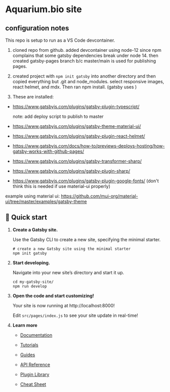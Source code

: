 # Aquarium.bio site

## configuration notes

This repo is setup to run as a VS Code devcontainer.

1. cloned repo from github. added devcontainer using node-12 since npm complains that some gatsby dependencies break under node 14. then created gatsby-pages branch b/c master/main is used for publishing pages.
2. created project with `npm init gatsby` into another directory and then copied everything but .git and node_modules.
   select responsive images, react helmet, and mdx.
   Then ran npm install. (gatsby uses )

3. These are installed:

- https://www.gatsbyjs.com/plugins/gatsby-plugin-typescript/

  note: add deploy script to publish to master

- https://www.gatsbyjs.com/plugins/gatsby-theme-material-ui/
- https://www.gatsbyjs.com/plugins/gatsby-plugin-react-helmet/
- https://www.gatsbyjs.com/docs/how-to/previews-deploys-hosting/how-gatsby-works-with-github-pages/
- https://www.gatsbyjs.com/plugins/gatsby-transformer-sharp/
- https://www.gatsbyjs.com/plugins/gatsby-plugin-sharp/
- https://www.gatsbyjs.com/plugins/gatsby-plugin-google-fonts/ (don't think this is needed if use material-ui properly)


example using material ui: https://github.com/mui-org/material-ui/tree/master/examples/gatsby-theme

<!-- <p align="center">
  <a href="https://www.gatsbyjs.com/?utm_source=starter&utm_medium=readme&utm_campaign=minimal-starter">
    <img alt="Gatsby" src="https://www.gatsbyjs.com/Gatsby-Monogram.svg" width="60" />
  </a>
</p>
<h1 align="center">
  Gatsby minimal starter
</h1> -->

## 🚀 Quick start

1.  **Create a Gatsby site.**

    Use the Gatsby CLI to create a new site, specifying the minimal starter.

    ```shell
    # create a new Gatsby site using the minimal starter
    npm init gatsby
    ```

2.  **Start developing.**

    Navigate into your new site’s directory and start it up.

    ```shell
    cd my-gatsby-site/
    npm run develop
    ```

3.  **Open the code and start customizing!**

    Your site is now running at http://localhost:8000!

    Edit `src/pages/index.js` to see your site update in real-time!

4.  **Learn more**

    - [Documentation](https://www.gatsbyjs.com/docs/?utm_source=starter&utm_medium=readme&utm_campaign=minimal-starter)

    - [Tutorials](https://www.gatsbyjs.com/tutorial/?utm_source=starter&utm_medium=readme&utm_campaign=minimal-starter)

    - [Guides](https://www.gatsbyjs.com/tutorial/?utm_source=starter&utm_medium=readme&utm_campaign=minimal-starter)

    - [API Reference](https://www.gatsbyjs.com/docs/api-reference/?utm_source=starter&utm_medium=readme&utm_campaign=minimal-starter)

    - [Plugin Library](https://www.gatsbyjs.com/plugins?utm_source=starter&utm_medium=readme&utm_campaign=minimal-starter)

    - [Cheat Sheet](https://www.gatsbyjs.com/docs/cheat-sheet/?utm_source=starter&utm_medium=readme&utm_campaign=minimal-starter)
